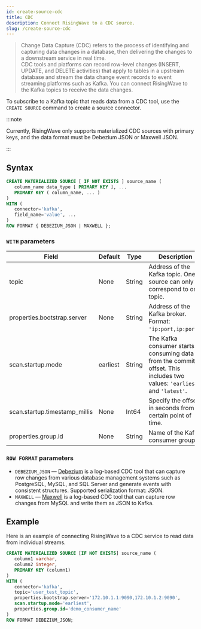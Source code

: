```yaml
---
id: create-source-cdc
title: CDC
description: Connect RisingWave to a CDC source.
slug: /create-source-cdc
---
```


> Change Data Capture (CDC) refers to the process of identifying and capturing data changes in a database, then delivering the changes to a downstream service in real time. <br/> CDC tools and platforms can record row-level changes (INSERT, UPDATE, and DELETE activities) that apply to tables in a upstream database and stream the data change event records to event streaming platforms such as Kafka. You can connect RisingWave to the Kafka topics to receive the data changes.

To subscribe to a Kafka topic that reads data from a CDC tool, use the `CREATE SOURCE` command to create a source connector.

:::note

Currently, RisingWave only supports materialized CDC sources with primary keys, and the data format must be Debezium JSON or Maxwell JSON.

:::

## Syntax

```sql
CREATE MATERIALIZED SOURCE [ IF NOT EXISTS ] source_name (
   column_name data_type [ PRIMARY KEY ], ...
   PRIMARY KEY ( column_name, ... )
) 
WITH (
   connector='kafka',
   field_name='value', ...
) 
ROW FORMAT { DEBEZIUM_JSON | MAXWELL };
```

### `WITH` parameters


|Field|	Default|	Type|	Description|	Required?|
|---|---|---|---|---|
|topic|None|String|Address of the Kafka topic. One source can only correspond to one topic.|True
|properties.bootstrap.server	|None	|String	|Address of the Kafka broker. Format: `'ip:port,ip:port'`.	|True|
|scan.startup.mode	|earliest	|String	|The Kafka consumer starts consuming data from the commit offset. This includes two values: `'earliest'` and `'latest'`.	|False
|scan.startup.timestamp_millis	|None	|Int64	|Specify the offset in seconds from a certain point of time.	|False|
|properties.group.id	|None	|String	|Name of the Kafka consumer group	|True|

### `ROW FORMAT` parameters

- `DEBEZIUM_JSON` — [Debezium](https://debezium.io) is a log-based CDC tool that can capture row changes from various database management systems such as PostgreSQL, MySQL, and SQL Server and generate events with consistent structures. Supported serialization format: JSON.
- `MAXWELL` — [Maxwell](https://maxwells-daemon.io) is a log-based CDC tool that can capture row changes from MySQL and write them as JSON to Kafka.


## Example
Here is an example of connecting RisingWave to a CDC service to read data from individual streams.

```sql
CREATE MATERIALIZED SOURCE [IF NOT EXISTS] source_name (
   column1 varchar,
   column2 integer,
   PRIMARY KEY (column1)
) 
WITH (
   connector='kafka',
   topic='user_test_topic',
   properties.bootstrap.server='172.10.1.1:9090,172.10.1.2:9090',
   scan.startup.mode='earliest',
   properties.group.id='demo_consumer_name'
) 
ROW FORMAT DEBEZIUM_JSON;
```
